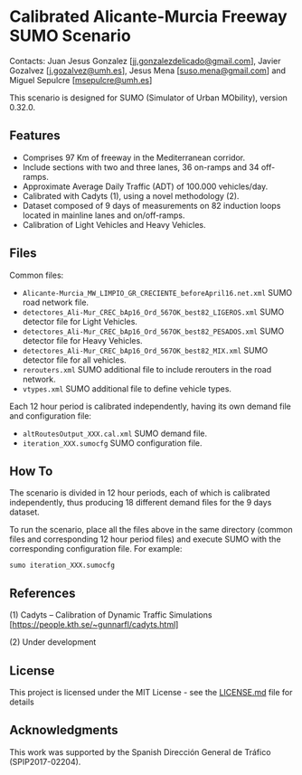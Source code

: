 # Calibrated Alicante-Murcia Freeway SUMO Scenario

Contacts:  Juan Jesus Gonzalez [jj.gonzalezdelicado@gmail.com], Javier Gozalvez [j.gozalvez@umh.es], Jesus Mena [suso.mena@gmail.com] and Miguel Sepulcre [msepulcre@umh.es]

This scenario is designed for SUMO (Simulator of Urban MObility), version 0.32.0.


## Features

* Comprises 97 Km of freeway in the Mediterranean corridor.
* Include sections with two and three lanes, 36 on-ramps and 34 off-ramps.
* Approximate Average Daily Traffic (ADT) of 100.000 vehicles/day.
* Calibrated with Cadyts (1), using a novel methodology (2).
* Dataset composed of 9 days of measurements on 82 induction loops located in mainline lanes and on/off-ramps.
* Calibration of Light Vehicles and Heavy Vehicles.



## Files
Common files:
* `Alicante-Murcia_MW_LIMPIO_GR_CRECIENTE_beforeApril16.net.xml` SUMO road network file.
* `detectores_Ali-Mur_CREC_bAp16_Ord_567OK_best82_LIGEROS.xml` SUMO detector file for Light Vehicles.
* `detectores_Ali-Mur_CREC_bAp16_Ord_567OK_best82_PESADOS.xml` SUMO detector file for Heavy Vehicles.
* `detectores_Ali-Mur_CREC_bAp16_Ord_567OK_best82_MIX.xml` SUMO detector file for all vehicles.
* `rerouters.xml` SUMO additional file to include rerouters in the road network.
* `vtypes.xml` SUMO additional file to define vehicle types.

Each 12 hour period is calibrated independently, having its own demand file and configuration file:
* `altRoutesOutput_XXX.cal.xml` SUMO demand file.
* `iteration_XXX.sumocfg` SUMO configuration file.

## How To

The scenario is divided in 12 hour periods, each of which is calibrated independently, thus producing 18 different demand files for the 9 days dataset.

To run the scenario, place all the files above in the same directory (common files and corresponding 12 hour period files) and execute SUMO with the corresponding configuration file. For example:

```
sumo iteration_XXX.sumocfg
```

## References

(1) Cadyts – Calibration of Dynamic Traffic Simulations [https://people.kth.se/~gunnarfl/cadyts.html]

(2) Under development

## License

This project is licensed under the MIT License - see the [LICENSE.md](LICENSE.md) file for details

## Acknowledgments

This work was supported by the Spanish Dirección General de Tráfico (SPIP2017-02204).

